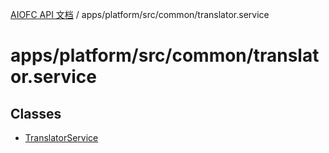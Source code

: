 [AIOFC API 文档](../../../../../index.md) / apps/platform/src/common/translator.service

# apps/platform/src/common/translator.service

## Classes

- [TranslatorService](classes/TranslatorService.md)
